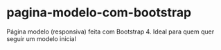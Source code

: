 # pagina-modelo-com-bootstrap
Página modelo (responsiva) feita com Bootstrap 4. Ideal para quem quer seguir um modelo inicial
